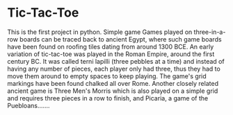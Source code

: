 # Tic-Tac-Toe
This is the first project in python. Simple game Games played on three-in-a-row boards can be traced back to ancient Egypt, where such game boards have been found on roofing tiles dating from around 1300 BCE. An early variation of tic-tac-toe was played in the Roman Empire, around the first century BC. It was called terni lapilli (three pebbles at a time) and instead of having any number of pieces, each player only had three, thus they had to move them around to empty spaces to keep playing. The game's grid markings have been found chalked all over Rome. Another closely related ancient game is Three Men's Morris which is also played on a simple grid and requires three pieces in a row to finish, and Picaria, a game of the Puebloans.......   
 
  

